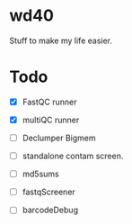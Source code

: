 # wd40
Stuff to make my life easier.


# Todo

 - [x] FastQC runner
 - [x] multiQC runner
 - [ ] Declumper Bigmem
 - [ ] standalone contam screen.
 - [ ] md5sums
 - [ ] fastqScreener
 - [ ] barcodeDebug

